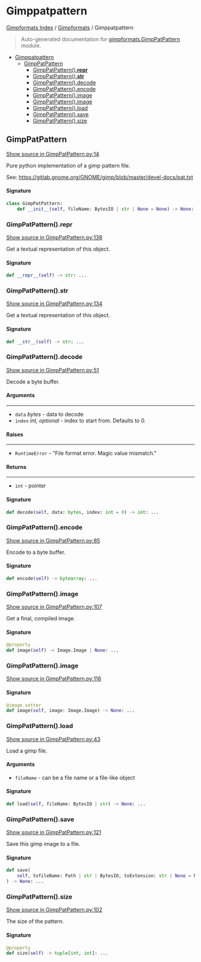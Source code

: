 # Gimppatpattern

[Gimpformats Index](../README.md#gimpformats-index) / [Gimpformats](./index.md#gimpformats) / Gimppatpattern

> Auto-generated documentation for [gimpformats.GimpPatPattern](../../../gimpformats/GimpPatPattern.py) module.

- [Gimppatpattern](#gimppatpattern)
  - [GimpPatPattern](#gimppatpattern)
    - [GimpPatPattern().__repr__](#gimppatpattern()__repr__)
    - [GimpPatPattern().__str__](#gimppatpattern()__str__)
    - [GimpPatPattern().decode](#gimppatpattern()decode)
    - [GimpPatPattern().encode](#gimppatpattern()encode)
    - [GimpPatPattern().image](#gimppatpattern()image)
    - [GimpPatPattern().image](#gimppatpattern()image-1)
    - [GimpPatPattern().load](#gimppatpattern()load)
    - [GimpPatPattern().save](#gimppatpattern()save)
    - [GimpPatPattern().size](#gimppatpattern()size)

## GimpPatPattern

[Show source in GimpPatPattern.py:14](../../../gimpformats/GimpPatPattern.py#L14)

Pure python implementation of a gimp pattern file.

See:
 https://gitlab.gnome.org/GNOME/gimp/blob/master/devel-docs/pat.txt

#### Signature

```python
class GimpPatPattern:
    def __init__(self, fileName: BytesIO | str | None = None) -> None: ...
```

### GimpPatPattern().__repr__

[Show source in GimpPatPattern.py:138](../../../gimpformats/GimpPatPattern.py#L138)

Get a textual representation of this object.

#### Signature

```python
def __repr__(self) -> str: ...
```

### GimpPatPattern().__str__

[Show source in GimpPatPattern.py:134](../../../gimpformats/GimpPatPattern.py#L134)

Get a textual representation of this object.

#### Signature

```python
def __str__(self) -> str: ...
```

### GimpPatPattern().decode

[Show source in GimpPatPattern.py:51](../../../gimpformats/GimpPatPattern.py#L51)

Decode a byte buffer.

#### Arguments

----
 - `data` *bytes* - data to decode
 - `index` *int, optional* - index to start from. Defaults to 0.

#### Raises

------
 - `RuntimeError` - "File format error.  Magic value mismatch."

#### Returns

-------
 - `int` - pointer

#### Signature

```python
def decode(self, data: bytes, index: int = 0) -> int: ...
```

### GimpPatPattern().encode

[Show source in GimpPatPattern.py:85](../../../gimpformats/GimpPatPattern.py#L85)

Encode to a byte buffer.

#### Signature

```python
def encode(self) -> bytearray: ...
```

### GimpPatPattern().image

[Show source in GimpPatPattern.py:107](../../../gimpformats/GimpPatPattern.py#L107)

Get a final, compiled image.

#### Signature

```python
@property
def image(self) -> Image.Image | None: ...
```

### GimpPatPattern().image

[Show source in GimpPatPattern.py:116](../../../gimpformats/GimpPatPattern.py#L116)

#### Signature

```python
@image.setter
def image(self, image: Image.Image) -> None: ...
```

### GimpPatPattern().load

[Show source in GimpPatPattern.py:43](../../../gimpformats/GimpPatPattern.py#L43)

Load a gimp file.

#### Arguments

- `fileName` - can be a file name or a file-like object

#### Signature

```python
def load(self, fileName: BytesIO | str) -> None: ...
```

### GimpPatPattern().save

[Show source in GimpPatPattern.py:121](../../../gimpformats/GimpPatPattern.py#L121)

Save this gimp image to a file.

#### Signature

```python
def save(
    self, tofileName: Path | str | BytesIO, toExtension: str | None = None
) -> None: ...
```

### GimpPatPattern().size

[Show source in GimpPatPattern.py:102](../../../gimpformats/GimpPatPattern.py#L102)

The size of the pattern.

#### Signature

```python
@property
def size(self) -> tuple[int, int]: ...
```